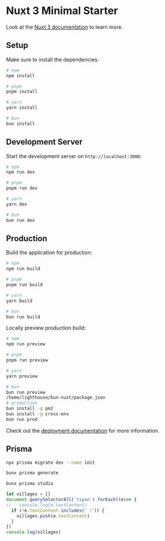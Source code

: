 # Nuxt 3 Minimal Starter

Look at the [Nuxt 3 documentation](https://nuxt.com/docs/getting-started/introduction) to learn more.

## Setup

Make sure to install the dependencies:

```bash
# npm
npm install

# pnpm
pnpm install

# yarn
yarn install

# bun
bun install
```

## Development Server

Start the development server on `http://localhost:3000`:

```bash
# npm
npm run dev

# pnpm
pnpm run dev

# yarn
yarn dev

# bun
bun run dev
```

## Production

Build the application for production:

```bash
# npm
npm run build

# pnpm
pnpm run build

# yarn
yarn build

# bun
bun run build
```

Locally preview production build:

```bash
# npm
npm run preview

# pnpm
pnpm run preview

# yarn
yarn preview

# bun
bun run preview
/home/lighthouse/bun-nuxt/package.json
# production
bun install -g pm2
bun install -g cross-env
bun run prod
```


Check out the [deployment documentation](https://nuxt.com/docs/getting-started/deployment) for more information.

## Prisma
```bash
npx prisma migrate dev --name init

bunx prisma generate

bunx prisma studio
```


```js
let villages = []
document.querySelectorAll('tspan').forEach((e)=> {
//   console.log(e.textContent)
  if (!e.textContent.includes('（')) {
    villages.push(e.textContent)
  }
})
console.log(villages)
```